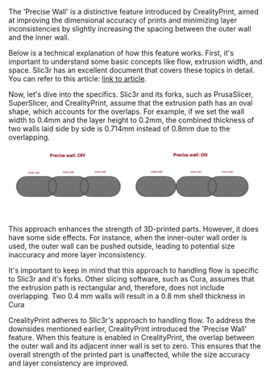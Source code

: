 The 'Precise Wall' is a distinctive feature introduced by CrealityPrint, aimed at improving the dimensional accuracy of prints and minimizing layer inconsistencies by slightly increasing the spacing between the outer wall and the inner wall.

Below is a technical explanation of how this feature works. 
First, it's important to understand some basic concepts like flow, extrusion width, and space. Slic3r has an excellent document that covers these topics in detail. You can refer to this article: [link to article](https://manual.slic3r.org/advanced/flow-math).

Now, let's dive into the specifics. Slic3r and its forks, such as PrusaSlicer, SuperSlicer, and CrealityPrint, assume that the extrusion path has an oval shape, which accounts for the overlaps. For example, if we set the wall width to 0.4mm and the layer height to 0.2mm, the combined thickness of two walls laid side by side is 0.714mm instead of 0.8mm due to the overlapping.   
![image](./images/precise_wall.png)   
This approach enhances the strength of 3D-printed parts. However, it does have some side effects. For instance, when the inner-outer wall order is used, the outer wall can be pushed outside, leading to potential size inaccuracy and more layer inconsistency.

It's important to keep in mind that this approach to handling flow is specific to Slic3r and it's forks. Other slicing software, such as Cura, assumes that the extrusion path is rectangular and, therefore, does not include overlapping. Two 0.4 mm walls will result in a 0.8 mm shell thickness in Cura

CrealityPrint adheres to Slic3r's approach to handling flow. To address the downsides mentioned earlier, CrealityPrint introduced the 'Precise Wall' feature. When this feature is enabled in CrealityPrint, the overlap between the outer wall and its adjacent inner wall is set to zero. This ensures that the overall strength of the printed part is unaffected, while the size accuracy and layer consistency are improved.

